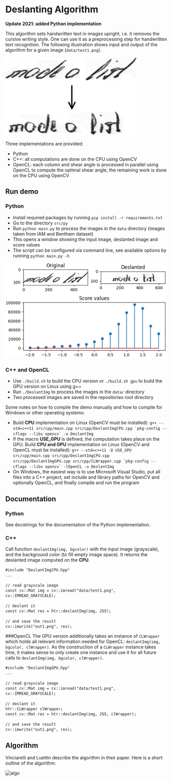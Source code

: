 # Deslanting Algorithm

**Update 2021: added Python implementation**

This algorithm sets handwritten text in images upright, i.e. it removes the cursive writing style.
One can use it as a preprocessing step for handwritten text recognition.
The following illustration shows input and output of the algorithm for a given image (`data/test1.png`).

![deslanting](doc/deslanting.png)

Three implementations are provided:
* Python
* C++: all computations are done on the CPU using OpenCV
* OpenCL: each column and shear angle is processed in parallel using OpenCL to compute the optimal shear angle, the remaining work is done on the CPU using OpenCV


## Run demo

### Python

* Install required packages by running `pip install -r requirements.txt`
* Go to the directory `src/py`
* Run `python main.py` to process the images in the `data` directory (images taken from IAM and Bentham dataset)
* This opens a window showing the input image, deslanted image and score values
* The script can be configured via command line, see available options by running `python main.py -h`

![plot](doc/plot.png)

### C++ and OpenCL

* Use `./build.sh` to build the CPU version or `./build.sh gpu` to build the GPU version on Linux using g++
* Run `./DeslantImg` to process the images in the `data/` directory
* Two processed images are saved in the repositories root directory

Some notes on how to compile the demo manually and how to compile for Windows or other operating systems:

* Build **CPU** implementation on Linux (OpenCV must be installed):
```g++ --std=c++11 src/cpp/main.cpp src/cpp/DeslantImgCPU.cpp `pkg-config --cflags --libs opencv` -o DeslantImg ```
* If the macro **USE_GPU** is defined, the computation takes place on the GPU. Build **CPU and GPU** implementation on Linux (OpenCV and OpenCL must be installed):
```g++ --std=c++11 -D USE_GPU src/cpp/main.cpp src/cpp/DeslantImgCPU.cpp src/cpp/DeslantImgGPU.cpp src/cpp/CLWrapper.cpp `pkg-config --cflags --libs opencv` -lOpenCL -o DeslantImg```
* On Windows, the easiest way is to use Microsoft Visual Studio, put all files into a C++ project, set include and library paths for OpenCV and optionally OpenCL, and finally compile and run the program


## Documentation

### Python
See docstrings for the documentation of the Python implementation.

### C++
Call function ```deslantImg(img, bgcolor)``` with the input image (grayscale), and the background color (to fill empty image space).
It returns the deslanted image computed on the **CPU**.

```
#include "DeslantImgCPU.hpp"
...

// read grayscale image
const cv::Mat img = cv::imread("data/test1.png", cv::IMREAD_GRAYSCALE);

// deslant it
const cv::Mat res = htr::deslantImg(img, 255);

// and save the result
cv::imwrite("out1.png", res);
```

###OpenCL
The GPU version additionally takes an instance of ```CLWrapper``` which holds all relevant information needed for OpenCL: ```deslantImg(img, bgcolor, clWrapper)```.
As the construction of a ```CLWrapper``` instance takes time, it makes sense to only create one instance and use it for all future calls to ```deslantImg(img, bgcolor, clWrapper)```. 

```
#include "DeslantImgGPU.hpp"
...

// read grayscale image
const cv::Mat img = cv::imread("data/test1.png", cv::IMREAD_GRAYSCALE);

// deslant it
htr::CLWrapper clWrapper;
const cv::Mat res = htr::deslantImg(img, 255, clWrapper);

// and save the result
cv::imwrite("out1.png", res);
```


## Algorithm 

Vinciarelli and Luettin describe the algorithm in their paper.
Here is a short outline of the algorithm:

![algo](doc/algo.png)
